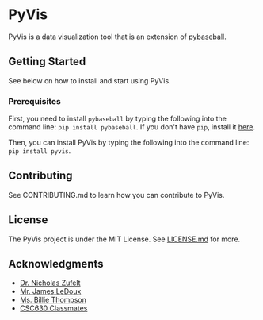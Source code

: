 # PyVis
PyVis is a data visualization tool that is an extension of [pybaseball](https://github.com/jldbc/pybaseball).

## Getting Started
See below on how to install and start using PyVis.

### Prerequisites
First, you need to install `pybaseball` by typing the following into the command line: `pip install pybaseball`. If you don't have `pip`, install it [here](https://pip.pypa.io/en/stable/installing/).

Then, you can install PyVis by typing the following into the command line: `pip install pyvis`.

## Contributing
See CONTRIBUTING.md to learn how you can contribute to PyVis.

## License
The PyVis project is under the MIT License. See [LICENSE.md](https://github.com/kunalcsc630/pyvis/blob/master/LICENSE) for more.

## Acknowledgments
* [Dr. Nicholas Zufelt](https://github.com/nzufelt)
* [Mr. James LeDoux](https://github.com/jldbc)
* [Ms. Billie Thompson](https://gist.github.com/PurpleBooth/109311bb0361f32d87a2)
* [CSC630 Classmates](nzufelt.github.io/open_source_movement_csc630/)
